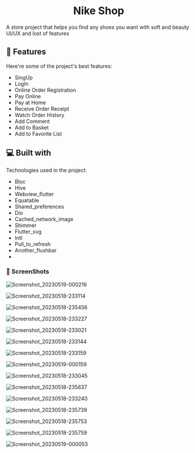 <h1 align="center" id="title">Nike Shop</h1>

<p id="description">A store project that helps you find any shoes you want with soft and beauty UI/UX and lost of features</p>

 
<h2>🦉 Features</h2>

Here're some of the project's best features:

*   SingUp
*   LogIn
*   Online Order Registration
*   Pay Online
*   Pay at Home
*   Receive Order Receipt
*   Watch Order History
*   Add Comment
*   Add to Basket
*   Add to Favorite List

  
<h2>💻 Built with</h2>

Technologies used in the project:

*   Bloc
*   Hive
*   Webview_flutter
*   Equatable
*   Shared_preferences
*   Dio
*   Cached_network_image
*   Shimmer
*   Flutter_svg
*   Intl
*   Pull_to_refresh
*   Another_flushbar
*   

<h3>🦖 ScreenShots</h3> 

![Screenshot_20230519-000216](https://github.com/poyaaghajani/Nike-Shop/assets/107408431/4bd2915c-630d-4d0d-829b-931f5670c47a)





![Screenshot_20230518-233114](https://github.com/poyaaghajani/Nike-Shop/assets/107408431/cd8669c6-f1ab-435f-bee4-6844640280e3)




![Screenshot_20230518-235456](https://github.com/poyaaghajani/Nike-Shop/assets/107408431/ef7d2b82-92b7-4302-a7b5-97183680690e)





![Screenshot_20230518-233227](https://github.com/poyaaghajani/Nike-Shop/assets/107408431/5822767d-ff5f-4ad6-8a53-afe96d3a1fcf)





![Screenshot_20230518-233021](https://github.com/poyaaghajani/Nike-Shop/assets/107408431/63367781-c3aa-4e50-956f-753bb939ba13)




![Screenshot_20230518-233144](https://github.com/poyaaghajani/Nike-Shop/assets/107408431/d6217e7c-85e8-4553-8fd3-ce1ee8bc7ac1)





![Screenshot_20230518-233159](https://github.com/poyaaghajani/Nike-Shop/assets/107408431/587f95ac-f026-4012-b342-58f9caf7759a)





![Screenshot_20230519-000159](https://github.com/poyaaghajani/Nike-Shop/assets/107408431/2a275287-dc36-4f80-a6f8-dfeaccd54611)





![Screenshot_20230518-233045](https://github.com/poyaaghajani/Nike-Shop/assets/107408431/0af77794-2b8b-4746-8827-ce28ff5e574c)




![Screenshot_20230518-235637](https://github.com/poyaaghajani/Nike-Shop/assets/107408431/5c00fce9-9209-43b0-8210-c02dace60f70)




![Screenshot_20230518-233240](https://github.com/poyaaghajani/Nike-Shop/assets/107408431/bd06d941-4174-47ec-b099-e523f7c4311a)





![Screenshot_20230518-235739](https://github.com/poyaaghajani/Nike-Shop/assets/107408431/08c21d9b-f68b-41b2-8443-d4f839f501cb)




![Screenshot_20230518-235753](https://github.com/poyaaghajani/Nike-Shop/assets/107408431/a0041a44-56c6-4986-8094-83d461cdce5c)




![Screenshot_20230518-235759](https://github.com/poyaaghajani/Nike-Shop/assets/107408431/48e79a62-208e-43cc-97ea-231334ad7dda)





![Screenshot_20230519-000053](https://github.com/poyaaghajani/Nike-Shop/assets/107408431/461e784b-c18a-4807-9df4-ee2a6739fe0f)



